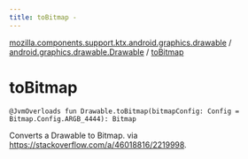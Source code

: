 ```yaml
---
title: toBitmap - 
---
```


[mozilla.components.support.ktx.android.graphics.drawable](../index.html) / [android.graphics.drawable.Drawable](index.html) / [toBitmap](./to-bitmap.html)

# toBitmap

`@JvmOverloads fun Drawable.toBitmap(bitmapConfig: Config = Bitmap.Config.ARGB_4444): Bitmap`

Converts a Drawable to Bitmap. via https://stackoverflow.com/a/46018816/2219998.

